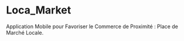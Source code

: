 # Loca_Market
Application Mobile pour Favoriser le Commerce de Proximité : Place de Marché Locale. 
